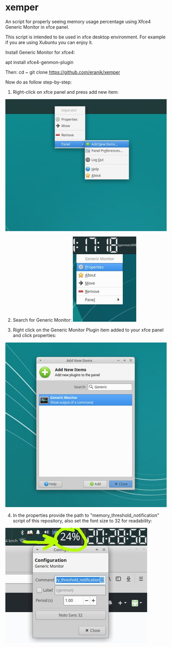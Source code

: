 # xemper
An script for properly seeing memory usage percentage using Xfce4 Generic Monitor in xfce panel.

This script is intended to be used in xfce desktop environment. For example if you are using Xubuntu you can enjoy it.

Install Generic Monitor for xfce4:

apt install xfce4-genmon-plugin

Then:
cd ~
git clone https://github.com/eranik/xemper

Now do as follow step-by-step:

1. Right-click on xfce panel and press add new item:

![xfce-panel-add-new-item](./images-for-readme/1-xfce-panel-add-new-item.jpg)

2. Search for Generic Monitor:
![new-generic-monitor-right-click](./images-for-readme/3-new-generic-monitor-right-click.jpg)

3. Right click on the Generic Monitor Plugin item added to your xfce panel and click properties:

![xfce-panel-add-generic-monitor](./images-for-readme/2-xfce-panel-add-generic-monitor.jpg)

4. In the properties provide the path to "memory_threshold_notification" script of this repository, also set the font size to 32 for readability: 

![generic-monitor-settings](./images-for-readme/4-generic-monitor-settings.jpg)
